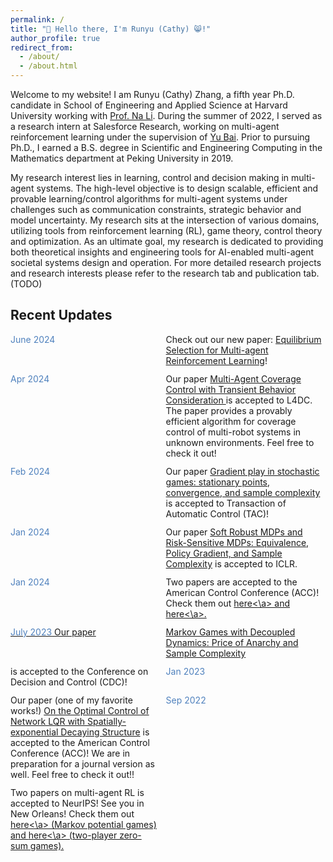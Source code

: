 ```yaml
---
permalink: /
title: "👋 Hello there, I'm Runyu (Cathy) 😸!"
author_profile: true
redirect_from: 
  - /about/
  - /about.html
---
```


Welcome to my website! I am Runyu (Cathy) Zhang, a fifth year Ph.D. candidate in School of Engineering and Applied Science at Harvard University working with [Prof. Na Li](https://nali.seas.harvard.edu/). During the summer of 2022, I served as a research intern at Salesforce Research, working on multi-agent reinforcement learning under the supervision of [Yu Bai](https://yubai.org/). Prior to pursuing Ph.D., I earned a B.S. degree in Scientific and Engineering Computing in the Mathematics department at Peking University in 2019. 

My research interest lies in learning, control and decision making in multi-agent systems. The high-level objective is to design scalable, efficient and provable learning/control algorithms for multi-agent systems under challenges such as communication constraints, strategic behavior and model uncertainty. My research sits at the intersection of various domains, utilizing tools from reinforcement learning (RL), game theory, control theory and optimization. As an ultimate goal, my research is dedicated to providing both theoretical insights and engineering tools for AI-enabled multi-agent societal systems design and operation. For more detailed research projects and research interests please refer to the research tab and publication tab. (TODO)



Recent Updates
----
<div style="display: grid; grid-template-columns: auto auto; gap: 12px;">
<span style="color: #4F81BD;">June 2024</span>  <span>Check out our new paper: <a href="https://arxiv.org/abs/2406.08844">Equilibrium Selection for Multi-agent Reinforcement Learning</a>!
</span>
<span style="color: #4F81BD;">Apr 2024</span>  <span>Our paper <a href="https://arxiv.org/abs/2404.05995">Multi-Agent Coverage Control with Transient Behavior Consideration
</a> is accepted to L4DC. The paper provides a provably efficient algorithm for coverage control of multi-robot systems in unknown environments. Feel free to check it out! 
</span>
<span style="color: #4F81BD;">Feb 2024</span>  <span>Our paper <a href="https://arxiv.org/abs/2106.00198">Gradient play in stochastic games: stationary points, convergence, and
sample complexity</a> is accepted to Transaction of Automatic Control (TAC)! 
</span>
<span style="color: #4F81BD;">Jan 2024</span>  <span>Our paper <a href="https://arxiv.org/abs/2306.11626">Soft Robust MDPs and Risk-Sensitive MDPs: Equivalence, Policy Gradient, and Sample Complexity</a> is accepted to ICLR.  
</span>
<span style="color: #4F81BD;">Jan 2024</span>  <span>Two papers are accepted to the American Control Conference (ACC)! Check them out <a href="https://arxiv.org/abs/2401.16183">here<\a> and <a href="https://arxiv.org/abs/2401.10383">here<\a>.
</span>
<span style="color: #4F81BD;">July 2023</span>  <span> Our paper  <a href="https://arxiv.org/abs/2304.03840">Markov Games with Decoupled Dynamics: Price of Anarchy and Sample Complexity
</a> is accepted to the Conference on Decision and Control (CDC)!
</span>
<span style="color: #4F81BD;">Jan 2023</span>  <span> Our paper (one of my favorite works!) <a href="https://arxiv.org/abs/2209.14376">On the Optimal Control of Network LQR with Spatially-exponential Decaying
Structure</a> is accepted to the American Control Conference (ACC)! We are in preparation for a journal version as well. Feel free to check it out!!
</span>
<span style="color: #4F81BD;">Sep 2022</span>  <span> Two papers on multi-agent RL is accepted to NeurIPS! See you in New Orleans! Check them out <a href="https://arxiv.org/abs/2202.00872">here<\a> (Markov potential games) and <a href="https://arxiv.org/abs/2206.02640">here<\a> (two-player zero-sum games).
</span>
</div>



